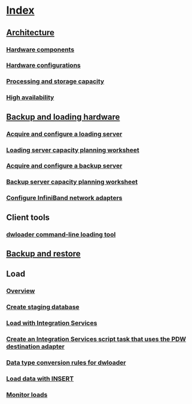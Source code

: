 # [Index](index.md)
## [Architecture](architecture-overview.md)
### [Hardware components](hardware-components.md)
### [Hardware configurations](hardware-configurations.md)
### [Processing and storage capacity](processing-and-storage-capacity-planning.md)
### [High availability](high-availability.md)
## [Backup and loading hardware](backup-and-loading-hardware.md)
### [Acquire and configure a loading server](acquire-and-configure-loading-server.md)
### [Loading server capacity planning worksheet](loading-server-capacity-planning-worksheet.md)
### [Acquire and configure a backup server](acquire-and-configure-backup-server.md)
### [Backup server capacity planning worksheet](backup-server-capacity-planning-worksheet.md)
### [Configure InfiniBand network adapters](configure-infiniband-network-adapters.md)
## Client tools
### [dwloader command-line loading tool](dwloader.md)
## [Backup and restore](backup-and-restore-overview.md)
## Load
### [Overview](load-overview.md)
### [Create staging database](staging-database.md)
### [Load with Integration Services](load-with-integration-services.md)
### [Create an Integration Services script task that uses the PDW destination adapter](create-ssis-script-task-using-pdw-destination-adapter.md)
### [Data type conversion rules for dwloader](dwloader-data-type-conversion-rules.md)
### [Load data with INSERT](load-data-with-insert-sql-server-pdw.md)
### [Monitor loads](monitor-loads.md) 
